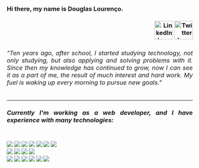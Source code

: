 <h3> Hi there, my name is Douglas Lourenço. <h3>
<div align="right"> 
 <a href="https://www.linkedin.com/in/95deal/" target="_BLANK"/><img src="https://img.icons8.com/color/344/linkedin-circled--v1.png" alt="LinkedIn Logo" width="50" height="50" /></a>
 <a href="https://twitter.com/doug4lc" target="_BLANK"><img src="https://img.icons8.com/color/452/twitter--v1.png" alt="Twitter Logo" width="50" height="50"/></a>
 </div> 
<div align="justify"> 
 <h6>"Ten years ago, after school, I started studying technology, not only studying, but also applying and solving problems with it. Since then my knowledge has continued to grow, now I can see it as a part of me, the result of much interest and hard work. My fuel is waking up every morning to pursue new goals."
 </h6>
</div>
    <hr>
  
 <div align="justify">
   <h5>Currently I'm working as a web developer, and I have experience with many technologies:</h5>
<br>
 <div>
  <img src="https://img.shields.io/badge/Elixir-4B275F?style=for-the-badge&logo=elixir&logoColor=white" />
  <img src="https://img.shields.io/badge/TypeScript-007ACC?style=for-the-badge&logo=typescript&logoColor=white" />    
  <img src="https://img.shields.io/badge/Java-ED8B00?style=for-the-badge&logo=java&logoColor=white" /> 
  <img src="https://img.shields.io/badge/PostgreSQL-316192?style=for-the-badge&logo=postgresql&logoColor=white" />   
  <img src="https://img.shields.io/badge/MySQL-005C84?style=for-the-badge&logo=mysql&logoColor=white" />
  <img src="https://img.shields.io/badge/MongoDB-4EA94B?style=for-the-badge&logo=mongodb&logoColor=white" />
  <img src="https://img.shields.io/badge/redis-%23DD0031.svg?&style=for-the-badge&logo=redis&logoColor=white" /> 
 </div>
 <div>  
  <img src="https://img.shields.io/badge/JavaScript-323330?style=for-the-badge&logo=javascript&logoColor=F7DF1E" />
  <img src="https://img.shields.io/badge/React-20232A?style=for-the-badge&logo=react&logoColor=61DAFB" />
  <img src="https://img.shields.io/badge/next.js-000000?style=for-the-badge&logo=nextdotjs&logoColor=white" />
  <img src="https://img.shields.io/badge/Flutter-02569B?style=for-the-badge&logo=flutter&logoColor=white" /> 
 </div>
 <div>
  <img src="https://img.shields.io/badge/Linux-FCC624?style=for-the-badge&logo=linux&logoColor=black" />
  <img src="https://img.shields.io/badge/Windows-0078D6?style=for-the-badge&logo=windows&logoColor=white" />  
  <img src="https://img.shields.io/badge/Node.js-339933?style=for-the-badge&logo=nodedotjs&logoColor=white" />
  <img src="https://img.shields.io/badge/GIT-E44C30?style=for-the-badge&logo=git&logoColor=white" />
  <img src="https://img.shields.io/badge/Docker-2CA5E0?style=for-the-badge&logo=docker&logoColor=white" />
  <img src="https://img.shields.io/badge/Amazon_AWS-FF9900?style=for-the-badge&logo=amazonaws&logoColor=white" />
 </div>
 </div>
